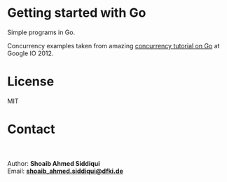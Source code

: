 # Getting started with Go

Simple programs in Go.

Concurrency examples taken from amazing [concurrency tutorial on Go](https://www.youtube.com/watch?v=f6kdp27TYZs&t=312s) at Google IO 2012.

# License

MIT

# Contact

<br/><br/> Author: <b>Shoaib Ahmed Siddiqui</b>
<br/> Email: <b>shoaib_ahmed.siddiqui@dfki.de</b>
